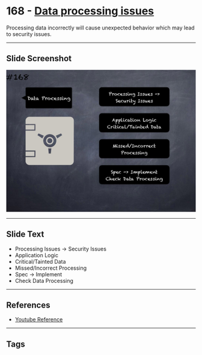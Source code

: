 # 168 - [Data processing issues](Data%20processing%20issues.md)
Processing data incorrectly will cause unexpected behavior which may lead to security issues.
___
## Slide Screenshot
![0168.jpg](../../images/5.%20Pitfalls%20and%20Best%20Practices%20201/168.jpg)
___
## Slide Text
- Processing Issues -> Security Issues
- Application Logic
- Critical/Tainted Data
- Missed/Incorrect Processing
- Spec -> Implement
- Check Data Processing
___
## References
- [Youtube Reference](https://youtu.be/IVbEIbIpWUY?t=494)
___
## Tags
